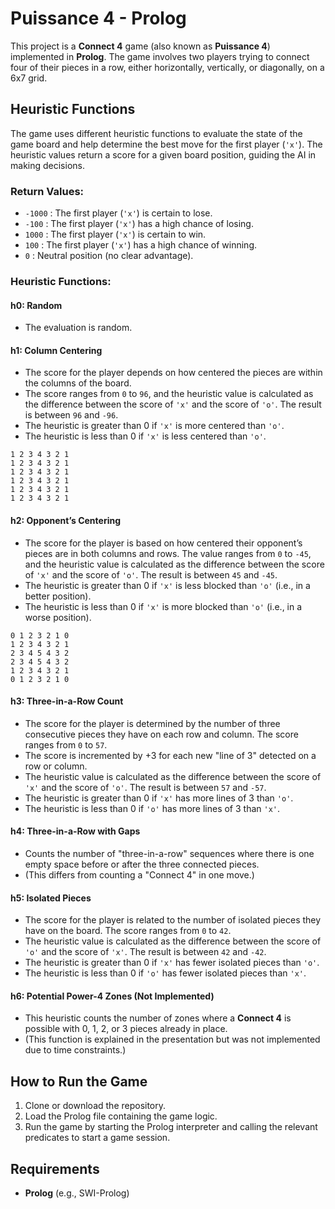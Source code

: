 # Puissance 4 - Prolog

This project is a **Connect 4** game (also known as **Puissance 4**) implemented in **Prolog**. The game involves two players trying to connect four of their pieces in a row, either horizontally, vertically, or diagonally, on a 6x7 grid.

## Heuristic Functions

The game uses different heuristic functions to evaluate the state of the game board and help determine the best move for the first player (`'x'`). The heuristic values return a score for a given board position, guiding the AI in making decisions.

### Return Values:
- `-1000` : The first player (`'x'`) is certain to lose.
- `-100` : The first player (`'x'`) has a high chance of losing.
- `1000` : The first player (`'x'`) is certain to win.
- `100` : The first player (`'x'`) has a high chance of winning.
- `0` : Neutral position (no clear advantage).

### Heuristic Functions:

#### h0: Random
- The evaluation is random.

#### h1: Column Centering
- The score for the player depends on how centered the pieces are within the columns of the board.
- The score ranges from `0` to `96`, and the heuristic value is calculated as the difference between the score of `'x'` and the score of `'o'`. The result is between `96` and `-96`.
- The heuristic is greater than 0 if `'x'` is more centered than `'o'`.
- The heuristic is less than 0 if `'x'` is less centered than `'o'`.

```
1 2 3 4 3 2 1
1 2 3 4 3 2 1
1 2 3 4 3 2 1
1 2 3 4 3 2 1
1 2 3 4 3 2 1
1 2 3 4 3 2 1
```

#### h2: Opponent’s Centering
- The score for the player is based on how centered their opponent’s pieces are in both columns and rows. The value ranges from `0` to `-45`, and the heuristic value is calculated as the difference between the score of `'x'` and the score of `'o'`. The result is between `45` and `-45`.
- The heuristic is greater than 0 if `'x'` is less blocked than `'o'` (i.e., in a better position).
- The heuristic is less than 0 if `'x'` is more blocked than `'o'` (i.e., in a worse position).

```
0 1 2 3 2 1 0
1 2 3 4 3 2 1
2 3 4 5 4 3 2
2 3 4 5 4 3 2
1 2 3 4 3 2 1
0 1 2 3 2 1 0
```

#### h3: Three-in-a-Row Count
- The score for the player is determined by the number of three consecutive pieces they have on each row and column. The score ranges from `0` to `57`.
- The score is incremented by +3 for each new "line of 3" detected on a row or column.
- The heuristic value is calculated as the difference between the score of `'x'` and the score of `'o'`. The result is between `57` and `-57`.
- The heuristic is greater than 0 if `'x'` has more lines of 3 than `'o'`.
- The heuristic is less than 0 if `'o'` has more lines of 3 than `'x'`.

#### h4: Three-in-a-Row with Gaps
- Counts the number of "three-in-a-row" sequences where there is one empty space before or after the three connected pieces.
- (This differs from counting a "Connect 4" in one move.)

#### h5: Isolated Pieces
- The score for the player is related to the number of isolated pieces they have on the board. The score ranges from `0` to `42`.
- The heuristic value is calculated as the difference between the score of `'o'` and the score of `'x'`. The result is between `42` and `-42`.
- The heuristic is greater than 0 if `'x'` has fewer isolated pieces than `'o'`.
- The heuristic is less than 0 if `'o'` has fewer isolated pieces than `'x'`.

#### h6: Potential Power-4 Zones (Not Implemented)
- This heuristic counts the number of zones where a **Connect 4** is possible with 0, 1, 2, or 3 pieces already in place.
- (This function is explained in the presentation but was not implemented due to time constraints.)

## How to Run the Game

1. Clone or download the repository.
2. Load the Prolog file containing the game logic.
3. Run the game by starting the Prolog interpreter and calling the relevant predicates to start a game session.

## Requirements
- **Prolog** (e.g., SWI-Prolog)
